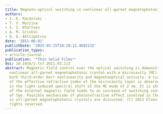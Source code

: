 ```yaml
---
title: Magneto-optical switching in nonlinear all-garnet magnetophotonic crystals
authors:
- I. E. Razdolski
- T. V. Murzina
- S. I. Khartsev
- A. M. Grishin
- O. A. Aktsipetrov
date: '2011-06-01'
publishDate: '2025-03-15T18:26:12.469213Z'
publication_types:
- article-journal
publication: '*Thin Solid Films*'
doi: 10.1016/j.tsf.2011.03.113
abstract: Magnetic field control over the optical switching is demonstrated for a
  nonlinear all-garnet magnetophotonic crystal with a microcavity (MC) layer possessing
  both third-order Kerr nonlinearity and magnetooptical activity. A significant enhancement
  of the effective refractive index of the microcavity layer is observed, that results
  in the light-induced spectral shift of the MC mode of 2 nm. It is shown that application
  of the external magnetic field leads to an increase of switching contrast by a factor
  of two. Possible mechanisms of photorefractive effect involved in the optical switching
  in all-garnet magnetophotonic crystals are discussed. (C) 2011 Elsevier B.V. All
  rights reserved.
---
```


